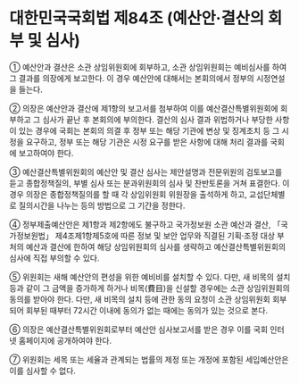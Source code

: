 # 대한민국국회법 제84조 (예산안·결산의 회부 및 심사)

① 예산안과 결산은 소관 상임위원회에 회부하고, 소관 상임위원회는 예비심사를 하여 그 결과를 의장에게 보고한다. 이 경우 예산안에 대해서는 본회의에서 정부의 시정연설을 들는다.

② 의장은 예산안과 결산에 제1항의 보고서를 첨부하여 이를 예산결산특별위원회에 회부하고 그 심사가 끝난 후 본회의에 부의한다. 결산의 심사 결과 위법하거나 부당한 사항이 있는 경우에 국회는 본회의 의결 후 정부 또는 해당 기관에 변상 및 징계조치 등 그 시정을 요구하고, 정부 또는 해당 기관은 시정 요구를 받은 사항에 대해 처리 결과를 국회에 보고하여야 한다.

③ 예산결산특별위원회의 예산안 및 결산 심사는 제안설명과 전문위원의 검토보고를 듣고 종합정책질의, 부별 심사 또는 분과위원회의 심사 및 찬반토론을 거쳐 표결한다. 이 경우 의장은 종합정책질의를 할 때 각 상임위원회 위원장을 출석하게 하고, 교섭단체별로 질의시간을 나누는 등의 방법으로 그 기간을 정한다.

④ 정부제출예산안은 제1항과 제2항에도 불구하고 국가정보원 소관 예산과 결산, 「국가정보원법」 제4조제1항제5호에 따른 정보 및 보안 업무와 직결된 기획·조정 대상 부처의 예산과 결산에 한하여 해당 상임위원회의 심사를 생략하고 예산결산특별위원회의 심사에 직접 부의할 수 있다.

⑤ 위원회는 새해 예산안의 편성을 위한 예비비를 설치할 수 있다. 다만, 새 비목의 설치 등과 같이 그 금액을 증가하게 하거나 비목(費目)을 신설할 경우에는 소관 상임위원회의 동의를 받아야 한다. 다만, 새 비목의 설치 등에 관한 동의 요청이 소관 상임위원회 회부되어 회부된 때부터 72시간 이내에 동의가 없는 때에는 동의가 있는 것으로 본다.

⑥ 의장은 예산결산특별위원회로부터 예산안 심사보고서를 받은 경우 이를 국회 인터넷 홈페이지에 공개하여야 한다.

⑦ 위원회는 세목 또는 세율과 관계되는 법률의 제정 또는 개정에 포함된 세입예산안은 이를 심사할 수 없다.
